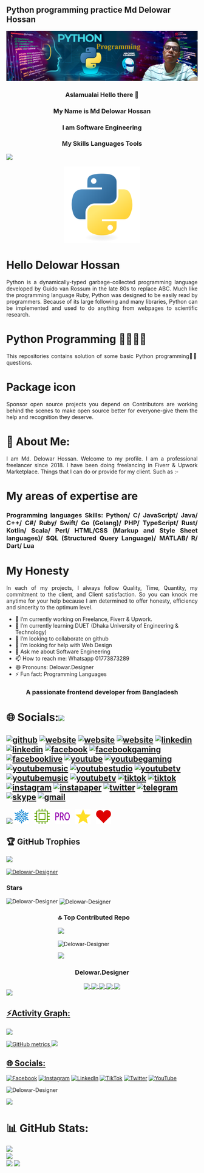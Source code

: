 ## Python programming practice Md Delowar Hossan
<img src="./Image/Python programming practice Banner.png" Width="" title="C_Programming Practice Md Delowar Hossan"/> 
<h3 align="center"> Aslamualai Hello there 👋</h3>
<h3 align="center">My Name is Md Delowar Hossan</h3><h3 align="center">I am Software Engineering</h3><h3 align="center">My Skills Languages Tools</h3>

 <a href="https://visitcount.itsvg.in">
  <img src="https://visitcount.itsvg.in/api?id=Delowar-Designer&label=Profile%20Views%20Delowar-Designer&color=3&icon=0&pretty=true" />  
  <p align="center"> <a href="https://www.python.org" target="_blank" rel="noreferrer"> <img src="https://raw.githubusercontent.com/devicons/devicon/master/icons/python/python-original.svg" alt="python" width="200" height="200"/> </a> 

 # Hello Delowar Hossan   
<p align="justify">
    Python is a dynamically-typed garbage-collected programming language developed by Guido van Rossum in the late 80s to replace ABC. Much like the programming language Ruby, Python was designed to be easily read by programmers. Because of its large following and many libraries, Python can be implemented and used to do anything from webpages to scientific research.
</p>

# Python Programming 👨‍💻👩‍💻
<p align="justify">
This repositories contains solution of some basic Python programming👩‍💻 questions.</p>

# Package icon
<p align="justify"> 
Sponsor open source projects you depend on
Contributors are working behind the scenes to make open source better for everyone-give them the help and recognition they deserve.
</p>

# 💫 About Me:
<p align="justify">
I am Md. Delowar Hossan. Welcome to my  profile. I am a professional freelancer since 2018. I have been doing freelancing in Fiverr & Upwork Marketplace. Things that I can do or provide for my client. Such as :- </p>

# My areas of expertise are

### <p align="justify"> Programming languages Skills: Python/ C/ JavaScript/ Java/ C++/ C#/ Ruby/ Swift/ Go (Golang)/ PHP/ TypeScript/ Rust/ Kotlin/ Scala/ Perl/ HTML/CSS (Markup and Style Sheet languages)/ SQL (Structured Query Language)/ MATLAB/ R/ Dart/ Lua</p>
# My Honesty
<p align="justify">
In each of my projects, I always follow Quality, Time, Quantity, my commitment to the client, and Client satisfaction. So you can knock me anytime for your help because I am determined to offer honesty, efficiency and sincerity to the optimum level.
</p>

- 🔭 I’m currently working on Freelance, Fiverr & Upwork. 
- 🌱 I’m currently learning DUET (Dhaka University of Engineering & Technology) 
- 👯 I’m looking to collaborate on github 
- 🤔 I’m looking for help with Web Design 
- 💬 Ask me about Software Engineering 
- 📫 How to reach me: Whatsapp 01773873289 
- 😄 Pronouns: Delowar.Designer 
- ⚡ Fun fact: Programming Languages 

<h3 align="center">A passionate frontend developer from Bangladesh</h3>
<p align="justify">

# 🌐 Socials:<img src="https://user-images.githubusercontent.com/73097560/115834477-dbab4500-a447-11eb-908a-139a6edaec5c.gif"><h2 align="left"> [<img src='https://cdn.jsdelivr.net/npm/simple-icons@3.0.1/icons/github.svg' alt='github' height='40'>](https://github.com/Delowar-Designer)  [<img src='https://cdn.jsdelivr.net/npm/simple-icons@3.0.1/icons/icloud.svg' alt='website' height='40'>](https://Delowar-Designer.github.io/Git-and-GitHub-Practice-Md-Delowar-Hossan)  [<img src='https://cdn.jsdelivr.net/npm/simple-icons@3.0.1/icons/icloud.svg' alt='website' height='40'>](https://delowar-designer.github.io/Python-programming-practice-Md-Delowar-Hossan)     [<img src='https://cdn.jsdelivr.net/npm/simple-icons@3.0.1/icons/icloud.svg' alt='website' height='40'>](https://delowar-designer.github.io/C_Programming-Practice-Md-Delowar-Hossan)  [<img src='https://cdn.jsdelivr.net/npm/simple-icons@3.0.1/icons/linkedin.svg' alt='linkedin' height='40'>](https://www.linkedin.com/in/delowar-designer)  [<img src='https://cdn.jsdelivr.net/npm/simple-icons@3.0.1/icons/linkedin.svg' alt='linkedin' height='40'>](https://www.linkedin.com/company/82771656/admin/feed/posts/)  [<img src='https://cdn.jsdelivr.net/npm/simple-icons@3.0.1/icons/facebook.svg' alt='facebook' height='40'>](https://www.facebook.com/delowar.designe)  [<img src='https://cdn.jsdelivr.net/npm/simple-icons@3.0.1/icons/facebookgaming.svg' alt='facebookgaming' height='40'>](https://www.facebook.com/groups/delowar.designer)  [<img src='https://cdn.jsdelivr.net/npm/simple-icons@3.0.1/icons/facebooklive.svg' alt='facebooklive' height='40'>](https://www.facebook.com/delowar.designer)  [<img src='https://cdn.jsdelivr.net/npm/simple-icons@3.0.1/icons/youtube.svg' alt='youtube' height='40'>](https://www.youtube.com/@delowar.designer)  [<img src='https://cdn.jsdelivr.net/npm/simple-icons@3.0.1/icons/youtubegaming.svg' alt='youtubegaming' height='40'>](https://www.youtube.com/@delowar.designerOfficial)  [<img src='https://cdn.jsdelivr.net/npm/simple-icons@3.0.1/icons/youtubemusic.svg' alt='youtubemusic' height='40'>](https://www.youtube.com/watch?v=Msb1aQIoS3o&t=87s)  [<img src='https://cdn.jsdelivr.net/npm/simple-icons@3.0.1/icons/youtubestudio.svg' alt='youtubestudio' height='40'>](https://www.youtube.com/watch?v=4EXPPZVFLnE&t=16s)  [<img src='https://cdn.jsdelivr.net/npm/simple-icons@3.0.1/icons/youtubetv.svg' alt='youtubetv' height='40'>](https://www.youtube.com/watch?v=DyGGrj8Nu8A&list=PLPDKLM7yMj9CXlZCpWfw8MN12YbMA2i3a&index=1)  [<img src='https://cdn.jsdelivr.net/npm/simple-icons@3.0.1/icons/youtubemusic.svg' alt='youtubemusic' height='40'>](https://www.youtube.com/watch?v=kprsS_QDqhQ)  [<img src='https://cdn.jsdelivr.net/npm/simple-icons@3.0.1/icons/youtubetv.svg' alt='youtubetv' height='40'>](https://www.youtube.com/watch?v=ifsR8njynWk&t=153s)  [<img src='https://cdn.jsdelivr.net/npm/simple-icons@3.0.1/icons/tiktok.svg' alt='tiktok' height='40'>](https://www.tiktok.com/@delowar.designer/video/7298254874603572482?lang=en)  [<img src='https://cdn.jsdelivr.net/npm/simple-icons@3.0.1/icons/tiktok.svg' alt='tiktok' height='40'>](https://www.tiktok.com/@delowar.designer?lang=en)  [<img src='https://cdn.jsdelivr.net/npm/simple-icons@3.0.1/icons/instagram.svg' alt='instagram' height='40'>](https://www.instagram.com/reel/CsSwkYHu_JM/?utm_source=ig_web_copy_link&igshid=MzRlODBiNWFlZA==)  [<img src='https://cdn.jsdelivr.net/npm/simple-icons@3.0.1/icons/instapaper.svg' alt='instapaper' height='40'>](https://www.instagram.com/delowar.designer/)  [<img src='https://cdn.jsdelivr.net/npm/simple-icons@3.0.1/icons/twitter.svg' alt='twitter' height='40'>](https://x.com/DelowarDesigner/status/1694079929070297548?s=20)  [<img src='https://cdn.jsdelivr.net/npm/simple-icons@3.0.1/icons/telegram.svg' alt='telegram' height='40'>](https://web.telegram.org/a/#-1001695213278)  [<img src='https://cdn.jsdelivr.net/npm/simple-icons@3.0.1/icons/skype.svg' alt='skype' height='40'>](https://join.skype.com/invite/yOjXUCjuXbrh)  [<img src='https://cdn.jsdelivr.net/npm/simple-icons@3.0.1/icons/gmail.svg' alt='gmail' height='40'>](https://delowar.designer@gmail.com)
 
 <img src="https://user-images.githubusercontent.com/73097560/115834477-dbab4500-a447-11eb-908a-139a6edaec5c.gif"> 
 <a href='https://archiveprogram.github.com/'><img src='https://raw.githubusercontent.com/acervenky/animated-github-badges/master/assets/acbadge.gif' width='40' height='40'></a> <a href='https://docs.github.com/en/developers'><img src='https://raw.githubusercontent.com/acervenky/animated-github-badges/master/assets/devbadge.gif' width='40' height='40'></a> <a href='https://github.com/pricing'><img src='https://raw.githubusercontent.com/acervenky/animated-github-badges/master/assets/pro.gif' width='40' height='40'></a> <a href='https://stars.github.com/'><img src='https://raw.githubusercontent.com/acervenky/animated-github-badges/master/assets/starbadge.gif' width='40' height='40'></a> <a href='https://docs.github.com/en/github/supporting-the-open-source-community-with-github-sponsors'><img src='https://raw.githubusercontent.com/acervenky/animated-github-badges/master/assets/sponsorbadge.gif' width='40' height='40'></a> 

## 🏆 GitHub Trophies
![](https://github-profile-trophy.vercel.app/?username=Delowar-Designer&theme=nord&no-frame=false&no-bg=false&margin-w=4)
<p align="left"> <a href="https://github.com/ryo-ma/github-profile-trophy"><img src="https://github-profile-trophy.vercel.app/?username=Delowar-Designer&theme=dark_lover" alt="Delowar-Designer" /></a> </p>
<h3 align="left">Stars</h3>
<img align="left" height="180em" src="https://github-readme-stats.vercel.app/api/top-langs/?username=Delowar-Designer&langs_count=8&theme=yeblu" alt=Delowar-Designer />

<p>&nbsp;<img align="center" height="180em" src="https://github-readme-stats.vercel.app/api?username=Delowar-Designer&show_icons=true&locale=en&theme=material-palenight" alt="Delowar-Designer" /></p>

### 🔝 Top Contributed Repo
![](https://github-contributor-stats.vercel.app/api?username=Delowar-Designer&limit=5&theme=radical&combine_all_yearly_contributions=true)

<p><img align="center" height="180em" src="https://github-readme-streak-stats.herokuapp.com/?user=Delowar-Designer&theme=python-dark" alt="Delowar-Designer" /></p>

<img src="https://user-images.githubusercontent.com/73097560/115834477-dbab4500-a447-11eb-908a-139a6edaec5c.gif"><h3 align="center">Delowar.Designer</h3>
<div align="center">
<a href="https://github.com/Delowar-Designer">
<img align="center" src="http://github-profile-summary-cards.vercel.app/api/cards/stats?username=Delowar-Designer&theme=2077" height="180em" />
<img align="center" src="http://github-profile-summary-cards.vercel.app/api/cards/most-commit-language?username=Delowar-Designer&theme=algolia" height="180em" />
<img align="center" src="http://github-profile-summary-cards.vercel.app/api/cards/repos-per-language?username=Delowar-Designer&theme=yeblu" height="180em" />
<img align="center" src="http://github-profile-summary-cards.vercel.app/api/cards/productive-time?username=Delowar-Designer&theme=yeblu" height="180em" />
<img align="center" src="http://github-profile-summary-cards.vercel.app/api/cards/profile-details?username=Delowar-Designer&theme=yeblu" height="180em" />
</div>
<img src="https://user-images.githubusercontent.com/73097560/115834477-dbab4500-a447-11eb-908a-139a6edaec5c.gif"><h2 align="left">⚡Activity Graph:</h2>
<img align="center" src="https://github-readme-activity-graph.vercel.app/graph?username=Delowar-Designer&theme=dracula"/>







![GitHub metrics](https://metrics.lecoq.io/Delowar-Designer)
<img src="https://user-images.githubusercontent.com/73097560/115834477-dbab4500-a447-11eb-908a-139a6edaec5c.gif"><h2 align="left">
 
## 🌐 Socials:
[![Facebook](https://img.shields.io/badge/Facebook-%231877F2.svg?logo=Facebook&logoColor=white)](https://facebook.com/Delowar.Designer) [![Instagram](https://img.shields.io/badge/Instagram-%23E4405F.svg?logo=Instagram&logoColor=white)](https://instagram.com/Delowar.Designer) [![LinkedIn](https://img.shields.io/badge/LinkedIn-%230077B5.svg?logo=linkedin&logoColor=white)](https://linkedin.com/in/Delowar-Designer) [![TikTok](https://img.shields.io/badge/TikTok-%23000000.svg?logo=TikTok&logoColor=white)](https://tiktok.com/@Delowar.Designer) [![Twitter](https://img.shields.io/badge/Twitter-%231DA1F2.svg?logo=Twitter&logoColor=white)](https://twitter.com/@DelowarDesigner) [![YouTube](https://img.shields.io/badge/YouTube-%23FF0000.svg?logo=YouTube&logoColor=white)](https://youtube.com/@Delowar.Designer) 
<p align="left"> <img src="https://komarev.com/ghpvc/?username=Delowar-Designer&label=Profile%20views&color=0e75b6&style=flat" alt="Delowar-Designer" /> </p> 

<img src="https://raw.githubusercontent.com/Trilokia/Trilokia/379277808c61ef204768a61bbc5d25bc7798ccf1/bottom_header.svg" />

# 📊 GitHub Stats:

![](https://github-readme-stats.vercel.app/api?username=Delowar-Designer&theme=yeblu&hide_border=false&include_all_commits=true&count_private=true)<br/>
![](https://github-readme-streak-stats.herokuapp.com/?user=Delowar-Designer&theme=yeblu&hide_border=false)<br/>
![](https://github-readme-stats.vercel.app/api/top-langs/?username=Delowar-Designer&theme=yeblu&hide_border=false&include_all_commits=true&count_private=true&layout=compact)
<img src="https://user-images.githubusercontent.com/73097560/115834477-dbab4500-a447-11eb-908a-139a6edaec5c.gif"><h2 align="left">